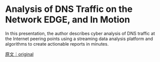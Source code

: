 
# Analysis of DNS Traffic on the Network EDGE, and In Motion

In this presentation, the author describes cyber analysis of DNS traffic at the Internet peering points using a streaming data analysis platform and algorithms to create actionable reports in minutes.

[原文｜original](https://insights.sei.cmu.edu/library/analysis-of-dns-traffic-on-the-network-edge-and-in-motion/)
        